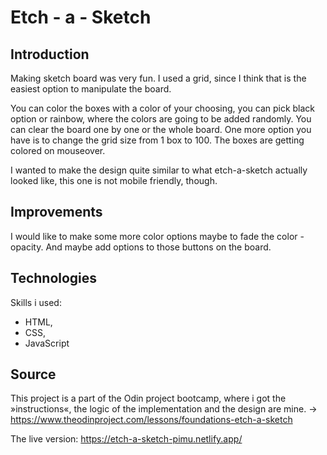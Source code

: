 # Etch - a - Sketch

## Introduction

Making sketch board was very fun. I used a grid, since I think that is the easiest option to manipulate the board.  

You can color the boxes with a color of your choosing, you can pick black option or rainbow, where the colors are going to be added randomly. You can clear the board one by one or the whole board. One more option you have is to change the grid size from 1 box to 100. The boxes are getting colored on mouseover. 

I wanted to make the design quite similar to what etch-a-sketch actually looked like, this one is not mobile friendly, though.

## Improvements

I would like to make some more color options maybe to fade the color - opacity. And maybe add options to those buttons on the board.

## Technologies

Skills i used: 
- HTML, 
- CSS,
- JavaScript

## Source

This project is a part of the Odin project bootcamp, where i got the »instructions«, the logic of the implementation and the design are mine. 
-> https://www.theodinproject.com/lessons/foundations-etch-a-sketch

The live version: https://etch-a-sketch-pimu.netlify.app/

